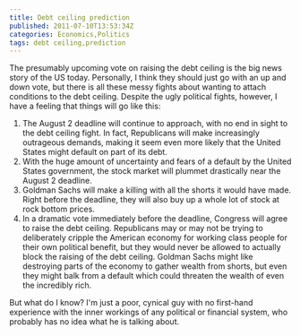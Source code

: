 ```yaml
---
title: Debt ceiling prediction
published: 2011-07-10T13:53:34Z
categories: Economics,Politics
tags: debt ceiling,prediction
---
```


The presumably upcoming vote on raising the debt ceiling is the big news story of the US today.  Personally, I think they should just go with an up and down vote, but there is all these messy fights about wanting to attach conditions to the debt ceiling.  Despite the ugly political fights, however, I have a feeling that things will go like this:

<ol>
<li>The August 2 deadline will continue to approach, with no end in sight to the debt ceiling fight.  In fact, Republicans will make increasingly outrageous demands, making it seem even more likely that the United States might default on part of its debt.</li>
<li>With the huge amount of uncertainty and fears of a default by the United States government, the stock market will plummet drastically near the August 2 deadline.</li>
<li>Goldman Sachs will make a killing with all the shorts it would have made.  Right before the deadline, they will also buy up a whole lot of stock at rock bottom prices.</li>
<li>In a dramatic vote immediately before the deadline, Congress will agree to raise the debt ceiling.  Republicans may or may not be trying to deliberately cripple the American economy for working class people for their own political benefit, but they would never be allowed to actually block the raising of the debt ceiling.  Goldman Sachs might like destroying parts of the economy to gather wealth from shorts, but even they might balk from a default which could threaten the wealth of even the incredibly rich.</li>
</ol>

But what do I know?  I'm just a poor, cynical guy with no first-hand experience with the inner workings of any political or financial system, who probably has no idea what he is talking about.

